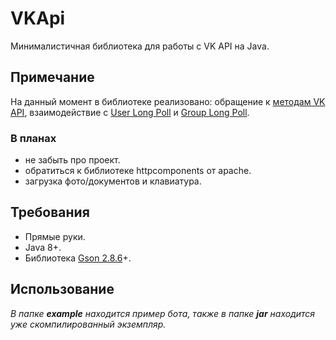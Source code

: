 # VKApi
Минималистичная библиотека для работы с VK API на Java.

## Примечание
На данный момент в библиотеке реализовано: обращение к [методам VK API](https://vk.com/dev/api_requests), взаимодействие с [User Long Poll](https://vk.com/dev/bots_longpoll) и [Group Long Poll](https://vk.com/dev/using_longpoll).

### В планах
* не забыть про проект.
* обратиться к библиотеке httpcomponents от apache.
* загрузка фото/документов и клавиатура.

## Требования
* Прямые руки.
* Java 8+.
* Библиотека [Gson 2.8.6](https://mvnrepository.com/artifact/com.google.code.gson/gson)+.

## Использование
_В папке **example** находится пример бота, также в папке **jar** находится уже скомпилированный экземпляр._